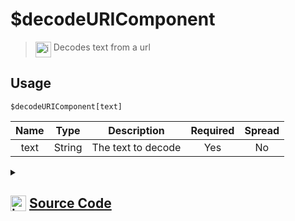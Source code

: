 # $decodeURIComponent
> <img align="top" src="https://upload.wikimedia.org/wikipedia/commons/thumb/e/e4/Infobox_info_icon.svg/160px-Infobox_info_icon.svg.png?20150409153300" alt="image" width="25" height="auto"> Decodes text from a url
## Usage
```
$decodeURIComponent[text]
```
| Name | Type | Description | Required | Spread
| :---: | :---: | :---: | :---: | :---: |
text | String | The text to decode | Yes | No
<details>
<summary>
    
## <img align="top" src="https://cdn4.iconfinder.com/data/icons/iconsimple-logotypes/512/github-512.png" alt="image" width="25" height="auto">  [Source Code](https://github.com/tryforge/ForgeScript-V2/blob/main/src/native/decodeURIComponent.ts)
    
</summary>
    
```ts
import { ArgType, NativeFunction, Return } from "../structures"

export default new NativeFunction({
    name: "$decodeURIComponent",
    description: "Decodes text from a url",
    brackets: true,
    unwrap: true,
    args: [
        {
            name: "text",
            description: "The text to decode",
            rest: false,
            required: true,
            type: ArgType.String
        }
    ],
    execute(ctx, [ text ]) {
        return Return.success(decodeURIComponent(text))
    },
})
```
    
</details>